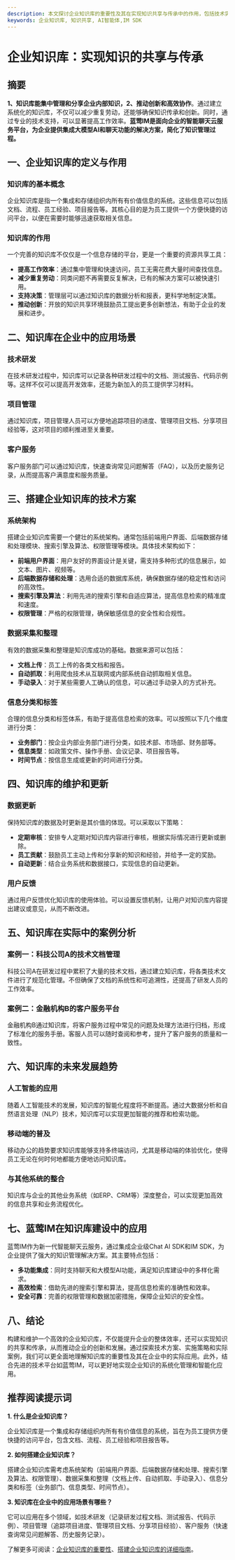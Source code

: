```yaml
---
description: 本文探讨企业知识库的重要性及其在实现知识共享与传承中的作用，包括技术实施方案和实际案例。
keywords: 企业知识库, 知识共享, AI智能体,IM SDK
---
```

# 企业知识库：实现知识的共享与传承

## 摘要

**1、知识库能集中管理和分享企业内部知识，2、推动创新和高效协作**。通过建立系统化的知识库，不仅可以减少重复劳动，还能够确保知识传承和创新。同时，通过专业的技术支持，可以显著提高工作效率。**蓝莺IM是面向企业的智能聊天云服务平台，为企业提供集成大模型AI和聊天功能的解决方案，简化了知识管理过程。**

## 一、企业知识库的定义与作用

### 知识库的基本概念

企业知识库是指一个集成和存储组织内所有有价值信息的系统。这些信息可以包括文档、流程、员工经验、项目报告等。其核心目的是为员工提供一个方便快捷的访问平台，以便在需要时能够迅速获取相关信息。

### 知识库的作用

一个完善的知识库不仅仅是一个信息存储的平台，更是一个重要的资源共享工具：

- **提高工作效率**：通过集中管理和快速访问，员工无需花费大量时间查找信息。
- **减少重复劳动**：同类问题不再需要反复解决，已有的解决方案可以被快速引用。
- **支持决策**：管理层可以通过知识库的数据分析和报表，更科学地制定决策。
- **推动创新**：开放的知识共享环境鼓励员工提出更多创新想法，有助于企业的发展和进步。

## 二、知识库在企业中的应用场景

### 技术研发

在技术研发过程中，知识库可以记录各种研发过程中的文档、测试报告、代码示例等。这样不仅可以提高开发效率，还能为新加入的员工提供学习材料。

### 项目管理

通过知识库，项目管理人员可以方便地追踪项目的进度、管理项目文档、分享项目经验等，这对项目的顺利推进至关重要。

### 客户服务

客户服务部门可以通过知识库，快速查询常见问题解答（FAQ），以及历史服务记录，从而提高客户满意度和服务质量。

## 三、搭建企业知识库的技术方案

### 系统架构

搭建企业知识库需要一个健壮的系统架构。通常包括前端用户界面、后端数据存储和处理模块、搜索引擎及算法、权限管理等模块。具体技术架构如下：

- **前端用户界面**：用户友好的界面设计是关键，需支持多种形式的信息展示，如文本、图片、视频等。
- **后端数据存储和处理**：选用合适的数据库系统，确保数据存储的稳定性和访问的高效性。
- **搜索引擎及算法**：利用先进的搜索引擎和自适应算法，提高信息检索的精准度和速度。
- **权限管理**：严格的权限管理，确保敏感信息的安全性和合规性。

### 数据采集和整理

有效的数据采集和整理是知识库成功的基础。数据来源可以包括：

- **文档上传**：员工上传的各类文档和报告。
- **自动抓取**：利用爬虫技术从互联网或内部系统自动抓取相关信息。
- **手动录入**：对于某些需要人工确认的信息，可以通过手动录入的方式补充。

### 信息分类和标签

合理的信息分类和标签体系，有助于提高信息检索的效率。可以按照以下几个维度进行分类：

- **业务部门**：按企业内部业务部门进行分类，如技术部、市场部、财务部等。
- **信息类型**：如政策文件、操作手册、会议记录、项目报告等。
- **时间节点**：按信息生成或更新的时间进行分类。

## 四、知识库的维护和更新

### 数据更新

保持知识库的数据及时更新是其价值的体现。可以采取以下策略：

- **定期审核**：安排专人定期对知识库内容进行审核，根据实际情况进行更新或删除。
- **员工贡献**：鼓励员工主动上传和分享新的知识和经验，并给予一定的奖励。
- **自动更新**：结合业务系统和数据接口，实现信息的自动更新。

### 用户反馈

通过用户反馈优化知识库的使用体验。可以设置反馈机制，让用户对知识库内容提出建议或意见，从而不断改进。

## 五、知识库在实际中的案例分析

### 案例一：科技公司A的技术文档管理

科技公司A在研发过程中累积了大量的技术文档，通过建立知识库，将各类技术文件进行了规范化管理。不但确保了文档的系统性和可追溯性，还提高了研发人员的工作效率。

### 案例二：金融机构B的客户服务平台

金融机构B通过知识库，将客户服务过程中常见的问题及处理方法进行归档，形成了标准化的服务手册。客服人员可以随时查阅和参考，提升了客户服务的质量和一致性。

## 六、知识库的未来发展趋势

### 人工智能的应用

随着人工智能技术的发展，知识库的智能化程度将不断提高。通过大数据分析和自然语言处理（NLP）技术，知识库可以实现更加智能的推荐和检索功能。

### 移动端的普及

移动办公的趋势要求知识库能够支持多终端访问，尤其是移动端的体验优化，使得员工无论在何时何地都能方便地访问知识库。

### 与其他系统的整合

知识库与企业的其他业务系统（如ERP、CRM等）深度整合，可以实现更加高效的信息共享和业务流程优化。

## 七、蓝莺IM在知识库建设中的应用

蓝莺IM作为新一代智能聊天云服务，通过集成企业级Chat AI SDK和IM SDK，为企业提供了强大的知识管理解决方案。其主要特点包括：

- **多功能集成**：同时支持聊天和大模型AI功能，满足知识库建设中的多样化需求。
- **高效检索**：借助先进的搜索引擎和算法，提高信息检索的准确性和效率。
- **安全可靠**：完善的权限管理和数据加密措施，保障企业知识的安全性。

## 八、结论

构建和维护一个高效的企业知识库，不仅能提升企业的整体效率，还可以实现知识的共享和传承，从而推动企业的创新和发展。通过探索技术方案、实施策略和实际案例，我们可以更全面地理解知识库的重要性及其在企业中的实际应用。此外，结合先进的技术平台如蓝莺IM，可以更好地实现企业知识的系统化管理和智能化应用。

## 推荐阅读提示词

**1. 什么是企业知识库？**

企业知识库是一个集成和存储组织内所有有价值信息的系统，旨在为员工提供方便快捷的访问平台，包含文档、流程、员工经验和项目报告等。

**2. 如何搭建企业知识库？**

搭建企业知识库需考虑系统架构（前端用户界面、后端数据存储和处理、搜索引擎及算法、权限管理）、数据采集和整理（文档上传、自动抓取、手动录入）、信息分类和标签（业务部门、信息类型、时间节点）。

**3. 知识库在企业中的应用场景有哪些？**

它可以应用在多个领域，如技术研发（记录研发过程文档、测试报告、代码示例）、项目管理（追踪项目进度、管理项目文档、分享项目经验）、客户服务（快速查询常见问题解答、历史服务记录）。

了解更多可阅读：[企业知识库的重要性](https://example.com/enterprise-knowledge-sharing)、[搭建企业知识库的详细指南](https://example.com/building-enterprise-knowledge-library)。